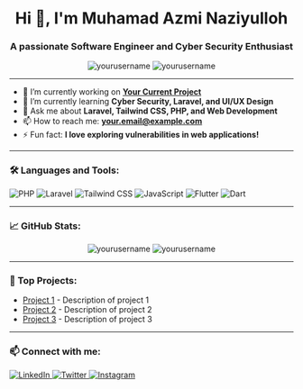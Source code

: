 
<h1 align="center">Hi 👋, I'm Muhamad Azmi Naziyulloh</h1>
<h3 align="center">A passionate Software Engineer and Cyber Security Enthusiast</h3>

<p align="center">
  <img src="https://komarev.com/ghpvc/?username=yourusername&label=Profile%20Views&color=brightgreen&style=flat" alt="yourusername" />
  <img src="https://img.shields.io/github/followers/yourusername?label=Followers&style=social" alt="yourusername" />
</p>

---

- 🔭 I’m currently working on **[Your Current Project](https://github.com/yourusername/projectname)**  
- 🌱 I’m currently learning **Cyber Security, Laravel, and UI/UX Design**  
- 💬 Ask me about **Laravel, Tailwind CSS, PHP, and Web Development**  
- 📫 How to reach me: **your.email@example.com**  
- ⚡ Fun fact: **I love exploring vulnerabilities in web applications!**

---

### 🛠️ Languages and Tools:
<p align="left">
  <img src="https://img.shields.io/badge/PHP-777BB4?style=for-the-badge&logo=php&logoColor=white" alt="PHP" />
  <img src="https://img.shields.io/badge/Laravel-FF2D20?style=for-the-badge&logo=laravel&logoColor=white" alt="Laravel" />
  <img src="https://img.shields.io/badge/TailwindCSS-06B6D4?style=for-the-badge&logo=tailwind-css&logoColor=white" alt="Tailwind CSS" />
  <img src="https://img.shields.io/badge/JavaScript-F7DF1E?style=for-the-badge&logo=javascript&logoColor=black" alt="JavaScript" />
  <img src="https://img.shields.io/badge/Flutter-02569B?style=for-the-badge&logo=flutter&logoColor=white" alt="Flutter" />
  <img src="https://img.shields.io/badge/Dart-0175C2?style=for-the-badge&logo=dart&logoColor=white" alt="Dart" />
  <!-- Add more languages/tools as needed -->
</p>

---

### 📈 GitHub Stats:
<p align="center">
  <img src="https://github-readme-stats.vercel.app/api?username=yourusername&show_icons=true&theme=radical" alt="yourusername" />
  <img src="https://github-readme-streak-stats.herokuapp.com/?user=yourusername&theme=radical" alt="yourusername" />
</p>

---

### 🚀 Top Projects:
- [Project 1](https://github.com/yourusername/project1) - Description of project 1  
- [Project 2](https://github.com/yourusername/project2) - Description of project 2  
- [Project 3](https://github.com/yourusername/project3) - Description of project 3

---

### 📫 Connect with me:
<p align="left">
  <a href="https://www.linkedin.com/in/yourusername/" target="blank">
    <img src="https://img.shields.io/badge/LinkedIn-0A66C2?style=for-the-badge&logo=linkedin&logoColor=white" alt="LinkedIn" />
  </a>
  <a href="https://twitter.com/yourusername" target="blank">
    <img src="https://img.shields.io/badge/Twitter-1DA1F2?style=for-the-badge&logo=twitter&logoColor=white" alt="Twitter" />
  </a>
  <a href="https://www.instagram.com/yourusername/" target="blank">
    <img src="https://img.shields.io/badge/Instagram-E4405F?style=for-the-badge&logo=instagram&logoColor=white" alt="Instagram" />
  </a>
</p>
